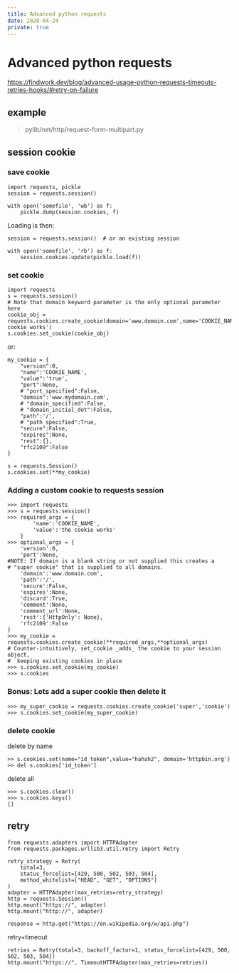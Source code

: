 ```yaml
---
title: Advanced python requests
date: 2020-04-24
private: true
---
```

# Advanced python requests
https://findwork.dev/blog/advanced-usage-python-requests-timeouts-retries-hooks/#retry-on-failure
## example
> pylib/net/http/request-form-multipart.py 

## session cookie
### save cookie

    import requests, pickle
    session = requests.session()

    with open('somefile', 'wb') as f:
        pickle.dump(session.cookies, f)

Loading is then:

    session = requests.session()  # or an existing session

    with open('somefile', 'rb') as f:
        session.cookies.update(pickle.load(f))

### set cookie

    import requests
    s = requests.session()
    # Note that domain keyword parameter is the only optional parameter here
    cookie_obj = requests.cookies.create_cookie(domain='www.domain.com',name='COOKIE_NAME',value='the cookie works')
    s.cookies.set_cookie(cookie_obj)

or:

    my_cookie = {
        "version":0,
        "name":'COOKIE_NAME',
        "value":'true',
        "port":None,
        # "port_specified":False,
        "domain":'www.mydomain.com',
        # "domain_specified":False,
        # "domain_initial_dot":False,
        "path":'/',
        # "path_specified":True,
        "secure":False,
        "expires":None,
        "rest":{},
        "rfc2109":False
    }

    s = requests.Session()
    s.cookies.set(**my_cookie)

### Adding a custom cookie to requests session

    >>> import requests
    >>> s = requests.session()
    >>> required_args = {
            'name':'COOKIE_NAME',
            'value':'the cookie works'
        }
    >>> optional_args = {
        'version':0,
        'port':None,
    #NOTE: If domain is a blank string or not supplied this creates a
    # "super cookie" that is supplied to all domains.
        'domain':'www.domain.com',
        'path':'/',
        'secure':False,
        'expires':None,
        'discard':True,
        'comment':None,
        'comment_url':None,
        'rest':{'HttpOnly': None},
        'rfc2109':False
    }
    >>> my_cookie = requests.cookies.create_cookie(**required_args,**optional_args)
    # Counter-intuitively, set_cookie _adds_ the cookie to your session object,
    #  keeping existing cookies in place
    >>> s.cookies.set_cookie(my_cookie)
    >>> s.cookies

### Bonus: Lets add a super cookie then delete it

    >>> my_super_cookie = requests.cookies.create_cookie('super','cookie')
    >>> s.cookies.set_cookie(my_super_cookie)

### delete cookie
delete by name

    >> s.cookies.set(name="id_token",value="hahah2", domain='httpbin.org')
    >> del s.cookies['id_token']

delete all

    >>> s.cookies.clear()
    >>> s.cookies.keys()
    []


## retry

    from requests.adapters import HTTPAdapter
    from requests.packages.urllib3.util.retry import Retry

    retry_strategy = Retry(
        total=3,
        status_forcelist=[429, 500, 502, 503, 504],
        method_whitelist=["HEAD", "GET", "OPTIONS"]
    )
    adapter = HTTPAdapter(max_retries=retry_strategy)
    http = requests.Session()
    http.mount("https://", adapter)
    http.mount("http://", adapter)

    response = http.get("https://en.wikipedia.org/w/api.php")

retry+timeout

    retries = Retry(total=3, backoff_factor=1, status_forcelist=[429, 500, 502, 503, 504])
    http.mount("https://", TimeoutHTTPAdapter(max_retries=retries))